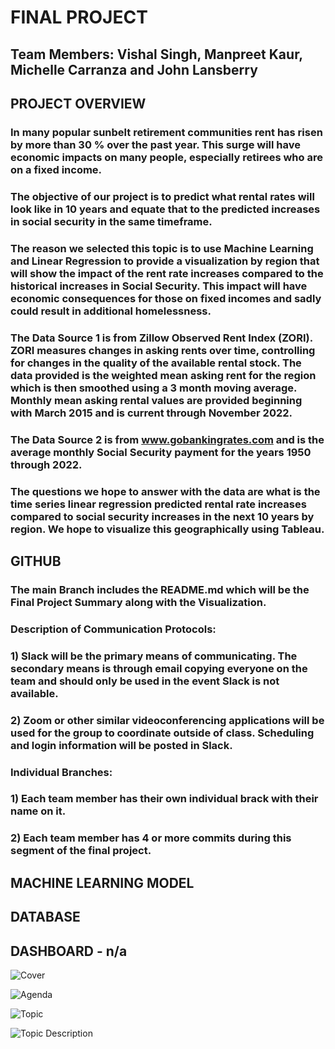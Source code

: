 # FINAL PROJECT

## Team Members: Vishal Singh, Manpreet Kaur, Michelle Carranza and John Lansberry

## PROJECT OVERVIEW

### In many popular sunbelt retirement communities rent has risen by more than 30 % over the past year.  This surge will have economic impacts on many people, especially retirees who are on a fixed income.

### The objective of our project is to predict what rental rates will look like in 10 years and equate that to the predicted increases in social security in the same timeframe.


### The reason we selected this topic is to use Machine Learning and Linear Regression to provide a visualization by region that will show the impact of the rent rate increases compared to the historical increases in Social Security.  This impact will have economic consequences for those on fixed incomes and sadly could result in additional homelessness.

### The Data Source 1 is from Zillow Observed Rent Index (ZORI).  ZORI measures changes in asking rents over time, controlling for changes in the quality of the available rental stock. The data provided is the weighted mean asking rent for the region which is then smoothed using a 3 month moving average.  Monthly mean asking rental values are provided beginning with March 2015 and is current through November 2022.

### The Data Source 2 is from www.gobankingrates.com and is the average monthly Social Security payment for the years 1950 through 2022.

### The questions we hope to answer with the data are what is the time series linear regression predicted rental rate increases compared to social security increases in the next 10 years by region.  We hope to visualize this geographically using Tableau.

## GITHUB

### The main Branch includes the README.md which will be the Final Project Summary along with the Visualization.

### Description of Communication Protocols:

### 1) Slack will be the primary means of communicating.  The secondary means is through email copying everyone on the team and should only be used in the event Slack is not available.

### 2) Zoom or other similar videoconferencing applications will be used for the group to coordinate outside of class. Scheduling and login information will be posted in Slack.


### Individual Branches:

### 1) Each team member has their own individual brack with their name on it.

### 2) Each team member has 4 or more commits during this segment of the final project.


## MACHINE LEARNING MODEL


## DATABASE


## DASHBOARD  - n/a

![Cover](https://user-images.githubusercontent.com/111101012/210926409-f2399d27-4135-4d34-9423-a2f84b6c87ff.png)

![Agenda](https://user-images.githubusercontent.com/111101012/210926577-2ec5b612-f9d9-4db2-b8e8-b263bddffeea.png)

![Topic](https://user-images.githubusercontent.com/111101012/210926880-8e7d47a1-b430-4b94-b4fc-aec7993a23ab.png)

![Topic Description](https://user-images.githubusercontent.com/111101012/210927067-8ff4e6d4-9736-4b42-b5ca-781c3468a690.png)
